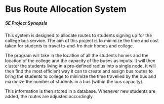 # Bus Route Allocation System

##### SE Project Synopsis

This system is designed to allocate routes to students signing up for the college bus service. The aim of this project is to minimize the time and cost taken for students to travel to-and-fro their homes and college. 

The program will take in the location of all the students homes and the location of the college and the capacity of the buses as inputs. It will then cluster the students living in a pre-defined radius into a single node. It will then find the most efficient way it can to create and assign bus routes to bring the students to college to minimize the time travelled by the bus and maximize the number of students in a bus (within the bus capacity).

This information is then stored in a database. Whenever new students are added, the routes are adjusted accordingly. 